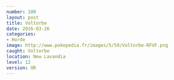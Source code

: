 ```yaml
---
number: 100
layout: post
title: Voltorbe
date: 2016-03-26
categories:
- Horde
image: http://www.pokepedia.fr/images/5/59/Voltorbe-RFVF.png
caught: Voltorbe
location: New Lavandia
level: 12
version: OR
---
```

